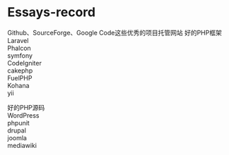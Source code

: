 Essays-record
=============
Github、SourceForge、Google Code这些优秀的项目托管网站
好的PHP框架
Laravel   
Phalcon   
symfony    
CodeIgniter   
cakephp    
FuelPHP    
Kohana   
yii    
     
好的PHP源码    
WordPress    
phpunit       
drupal       
joomla        
mediawiki    
